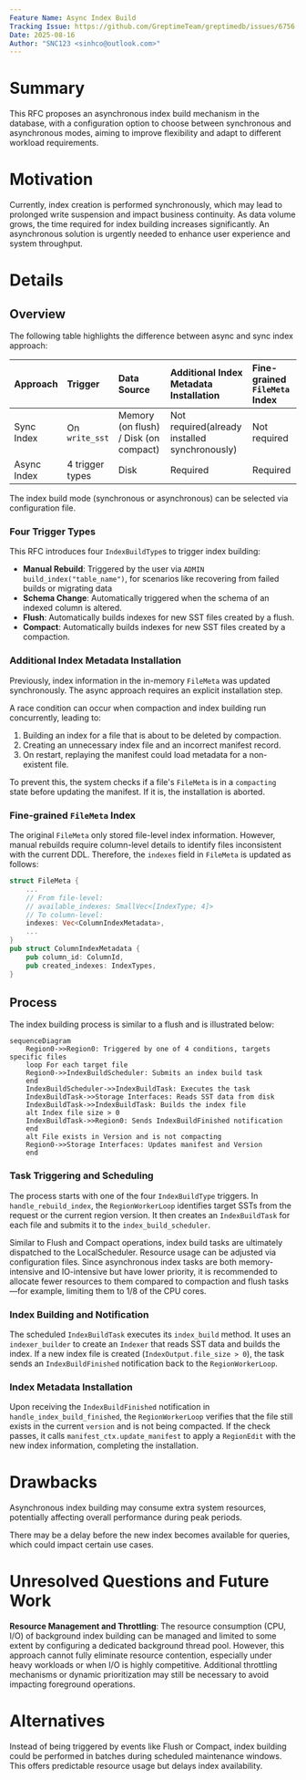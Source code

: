 ```yaml
---
Feature Name: Async Index Build
Tracking Issue: https://github.com/GreptimeTeam/greptimedb/issues/6756
Date: 2025-08-16
Author: "SNC123 <sinhco@outlook.com>"
---
```


# Summary
This RFC proposes an asynchronous index build mechanism in the database, with a configuration option to choose between synchronous and asynchronous modes, aiming to improve flexibility and adapt to different workload requirements.

# Motivation
Currently, index creation is performed synchronously, which may lead to prolonged write suspension and impact business continuity. As data volume grows, the time required for index building increases significantly. An asynchronous solution is urgently needed to enhance user experience and system throughput.

# Details

## Overview

The following table highlights the difference between async and sync index approach:

| Approach | Trigger | Data Source | Additional Index Metadata Installation | Fine-grained `FileMeta` Index |
| :--- | :--- | :--- | :--- | :--- |
| Sync Index | On `write_sst` | Memory (on flush) / Disk (on compact) | Not required(already installed synchronously) | Not required |
| Async Index | 4 trigger types | Disk | Required | Required |

The index build mode (synchronous or asynchronous) can be selected via configuration file. 

### Four Trigger Types

This RFC introduces four `IndexBuildType`s to trigger index building:

- **Manual Rebuild**: Triggered by the user via `ADMIN build_index("table_name")`, for scenarios like recovering from failed builds or migrating data
- **Schema Change**: Automatically triggered when the schema of an indexed column is altered.
- **Flush**: Automatically builds indexes for new SST files created by a flush.
- **Compact**: Automatically builds indexes for new SST files created by a compaction.

### Additional Index Metadata Installation

Previously, index information in the in-memory `FileMeta` was updated synchronously. The async approach requires an explicit installation step.

A race condition can occur when compaction and index building run concurrently, leading to:
1. Building an index for a file that is about to be deleted by compaction.
2. Creating an unnecessary index file and an incorrect manifest record.
3. On restart, replaying the manifest could load metadata for a non-existent file.

To prevent this, the system checks if a file's `FileMeta` is in a `compacting` state before updating the manifest. If it is, the installation is aborted.

### Fine-grained `FileMeta` Index

The original `FileMeta` only stored file-level index information. However, manual rebuilds require column-level details to identify files inconsistent with the current DDL. Therefore, the `indexes` field in `FileMeta` is updated as follows:
```rust
struct FileMeta {
    ...
    // From file-level:
    // available_indexes: SmallVec<[IndexType; 4]>
    // To column-level:
    indexes: Vec<ColumnIndexMetadata>,
    ...
}
pub struct ColumnIndexMetadata {
    pub column_id: ColumnId,
    pub created_indexes: IndexTypes,
}
```

## Process

The index building process is similar to a flush and is illustrated below:

```mermaid
sequenceDiagram
    Region0->>Region0: Triggered by one of 4 conditions, targets specific files
    loop For each target file
    Region0->>IndexBuildScheduler: Submits an index build task
    end
    IndexBuildScheduler->>IndexBuildTask: Executes the task
    IndexBuildTask->>Storage Interfaces: Reads SST data from disk
    IndexBuildTask->>IndexBuildTask: Builds the index file
    alt Index file size > 0
    IndexBuildTask->>Region0: Sends IndexBuildFinished notification
    end
    alt File exists in Version and is not compacting
    Region0->>Storage Interfaces: Updates manifest and Version
    end
```

### Task Triggering and Scheduling

The process starts with one of the four `IndexBuildType` triggers. In `handle_rebuild_index`, the `RegionWorkerLoop` identifies target SSTs from the request or the current region version. It then creates an `IndexBuildTask` for each file and submits it to the `index_build_scheduler`.

Similar to Flush and Compact operations, index build tasks are ultimately dispatched to the LocalScheduler. Resource usage can be adjusted via configuration files. Since asynchronous index tasks are both memory-intensive and IO-intensive but have lower priority, it is recommended to allocate fewer resources to them compared to compaction and flush tasks—for example, limiting them to 1/8 of the CPU cores. 

### Index Building and Notification

The scheduled `IndexBuildTask` executes its `index_build` method. It uses an `indexer_builder` to create an `Indexer` that reads SST data and builds the index. If a new index file is created (`IndexOutput.file_size > 0`), the task sends an `IndexBuildFinished` notification back to the `RegionWorkerLoop`.

### Index Metadata Installation

Upon receiving the `IndexBuildFinished` notification in `handle_index_build_finished`, the `RegionWorkerLoop` verifies that the file still exists in the current `version` and is not being compacted. If the check passes, it calls `manifest_ctx.update_manifest` to apply a `RegionEdit` with the new index information, completing the installation.

# Drawbacks

Asynchronous index building may consume extra system resources, potentially affecting overall performance during peak periods.

There may be a delay before the new index becomes available for queries, which could impact certain use cases.

# Unresolved Questions and Future Work

**Resource Management and Throttling**: The resource consumption (CPU, I/O) of background index building can be managed and limited to some extent by configuring a dedicated background thread pool. However, this approach cannot fully eliminate resource contention, especially under heavy workloads or when I/O is highly competitive. Additional throttling mechanisms or dynamic prioritization may still be necessary to avoid impacting foreground operations.

# Alternatives

Instead of being triggered by events like Flush or Compact, index building could be performed in batches during scheduled maintenance windows. This offers predictable resource usage but delays index availability.